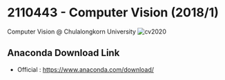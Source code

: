 # 2110443 - Computer Vision (2018/1)
Computer Vision @ Chulalongkorn University
![cv2020](assets/make-computer-vision-great-again.jpg)
## Anaconda Download Link
* Official : https://www.anaconda.com/download/

